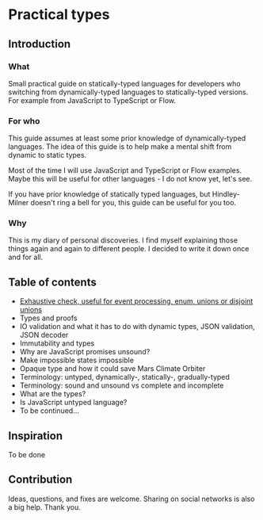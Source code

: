 # Practical types

## Introduction

### What
Small practical guide on statically-typed languages for developers who switching from dynamically-typed languages to statically-typed versions. For example from JavaScript to TypeScript or Flow.

### For who
This guide assumes at least some prior knowledge of dynamically-typed languages. The idea of this guide is to help make a mental shift from dynamic to static types.

Most of the time I will use JavaScript and TypeScript or Flow examples. Maybe this will be useful for other languages - I do not know yet, let's see.

If you have prior knowledge of statically typed languages, but Hindley-Milner doesn't ring a bell for you, this guide can be useful for you too.

### Why
This is my diary of personal discoveries. I find myself explaining those things again and again to different people. I decided to write it down once and for all.

## Table of contents
- [Exhaustive check, useful for event processing, enum, unions or disjoint unions](posts/exhaustive-check.md)
- Types and proofs
- IO validation and what it has to do with dynamic types, JSON validation, JSON decoder
- Immutability and types
- Why are JavaScript promises unsound?
- Make impossible states impossible
- Opaque type and how it could save Mars Climate Orbiter 
- Terminology: untyped, dynamically-, statically-, gradually-typed
- Terminology: sound and unsound vs complete and incomplete
- What are the types?
- Is JavaScript untyped language?
- To be continued...

## Inspiration
To be done

## Contribution
Ideas, questions, and fixes are welcome. Sharing on social networks is also a big help. Thank you.
